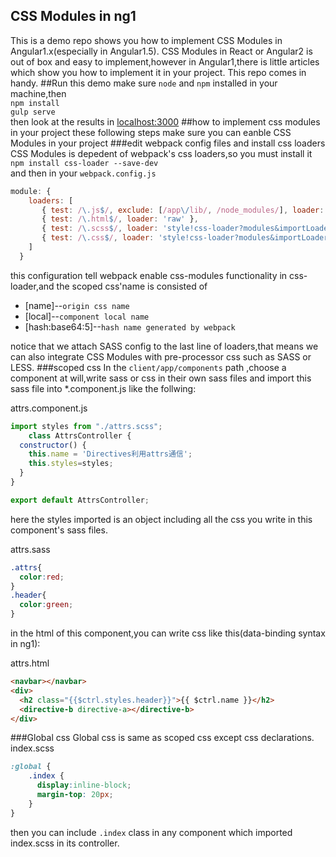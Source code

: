 ## CSS Modules in ng1
This is a demo repo shows you how to implement CSS Modules in Angular1.x(especially in Angular1.5). CSS Modules in React or Angular2 is out of box and easy to implement,however in Angular1,there is little articles which show you how to implement it in your project. This repo comes in handy.
##Run this demo
make sure ``node`` and ``npm`` installed in your machine,then    
```npm install```   
```gulp serve```   
then look at the results in [localhost:3000](http://localhost:3000)
##how to implement css modules in your project
these following steps make sure you can eanble CSS Modules in your project 
###edit webpack config files and install css loaders 
CSS Modules is depedent of webpack's css loaders,so you must install it   
```npm install css-loader --save-dev```   
and then in your `webpack.config.js` 
```javascript
module: {
    loaders: [
       { test: /\.js$/, exclude: [/app\/lib/, /node_modules/], loader: 'ng-annotate!babel' },
       { test: /\.html$/, loader: 'raw' },
       { test: /\.scss$/, loader: 'style!css-loader?modules&importLoaders=1&localIdentName=[name]__[local]___[hash:base64:5]!sass' },
       { test: /\.css$/, loader: 'style!css-loader?modules&importLoaders=1&localIdentName=[name]__[local]___[hash:base64:5]' }
    ]
  }
```
this configuration tell webpack enable css-modules functionality in css-loader,and the scoped css'name is consisted of    
* [name]--`origin css name`
* [local]--`component local name`
* [hash:base64:5]--`hash name generated by webpack`

notice that we attach SASS config to the last line of loaders,that means we can also integrate CSS Modules with pre-processor css such as SASS or LESS.
###scoped css
In the `client/app/components` path ,choose a component at will,write sass or css in  their own sass files and import this sass file into *.component.js like the follwing:   

attrs.component.js
```javascript
import styles from "./attrs.scss";
    class AttrsController {
  constructor() {
    this.name = 'Directives利用attrs通信';
    this.styles=styles;
  }
}

export default AttrsController;
```

here the styles imported is an object including all the css you write in this component's sass files.    

attrs.sass
```css
.attrs{
  color:red;
} 
.header{
  color:green;
}

```
in the html of this component,you can write css like this(data-binding syntax in ng1):

attrs.html

```html
<navbar></navbar>
<div>
  <h2 class="{{$ctrl.styles.header}}">{{ $ctrl.name }}</h2>
  <directive-b directive-a></directive-b>
</div>
```
###Global css
Global css is same as scoped css except css declarations.
index.scss
```css
:global {
    .index {
      display:inline-block;
      margin-top: 20px;
    }
}
```
then you can include `.index` class in any component which imported index.scss in its controller.

